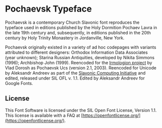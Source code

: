 # Pochaevsk Typeface

Pochaevsk is a contemporary Church Slavonic font reproduces the typeface used in editions published by the Holy Dormition Pochaev Lavra in the late 19th century and, subsequently, in editions published in the 20th century by Holy Trinity Monastery in Jordanville, New York.

Pochaevsk originally existed in a variety of ad hoc codepages with
variants attributed to different designers: Orthodox Information Data
Associates (year unknown); Starina Russian Antiquities, developed by 
Nikita Simmons (1996); Archbishop John (1999). Reencoded for the 
[Irmologion project](http://irmologion.ru/fonts.html) by Vlad Dorosh
as Pochaevsk Ucs (version 2.1, 2003). Reencoded for Unicode by
Aleksandr Andreev as part of the [Slavonic Computing
Initiative](https://sci.ponomar.net/fonts.html) and edited, released
under SIL OFL v. 1.1. Edited by Aleksandr Andreev for Google Fonts.

## License

This Font Software is licensed under the SIL Open Font License,
Version 1.1. This license is available with a FAQ at
[https://openfontlicense.org/](https://openfontlicense.org/).


